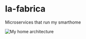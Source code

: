 # la-fabrica
Microservices that run my smarthome

![My home architecture](https://assets.enriquegomez.me/portfolio/arquitectura-la-fabrica.webp)